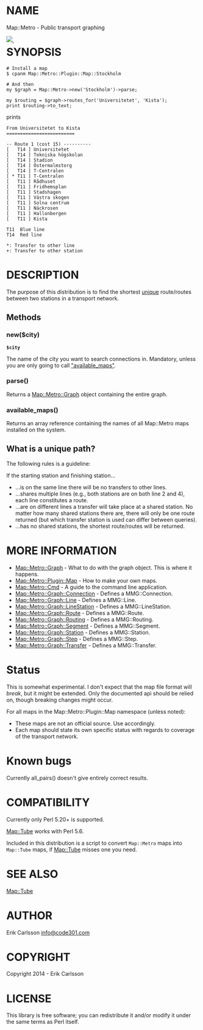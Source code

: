 # NAME

Map::Metro - Public transport graphing

<div>
    <p><a style="float: left;" href="https://travis-ci.org/Csson/p5-Map-Metro"><img src="https://travis-ci.org/Csson/p5-Map-Metro.svg?branch=master">&nbsp;</a>
</div>

# SYNOPSIS

    # Install a map
    $ cpanm Map::Metro::Plugin::Map::Stockholm

    # And then
    my $graph = Map::Metro->new('Stockholm')->parse;

    my $routing = $graph->routes_for('Universitetet', 'Kista');
    print $routing->to_text;

prints

    From Universitetet to Kista
    =========================

    -- Route 1 (cost 15) ----------
    [   T14 ] Universitetet
    [   T14 ] Tekniska högskolan
    [   T14 ] Stadion
    [   T14 ] Östermalmstorg
    [   T14 ] T-Centralen
    [ * T11 ] T-Centralen
    [   T11 ] Rådhuset
    [   T11 ] Fridhemsplan
    [   T11 ] Stadshagen
    [   T11 ] Västra skogen
    [   T11 ] Solna centrum
    [   T11 ] Näckrosen
    [   T11 ] Hallonbergen
    [   T11 ] Kista

    T11  Blue line
    T14  Red line

    *: Transfer to other line
    +: Transfer to other station

# DESCRIPTION

The purpose of this distribution is to find the shortest [unique](#what-is-a-unique-path) route/routes between two stations in a transport network.

## Methods

### new($city)

**`$city`**

The name of the city you want to search connections in. Mandatory, unless you are only going to call ["available\_maps"](#available_maps).

### parse()

Returns a [Map::Metro::Graph](https://metacpan.org/pod/Map::Metro::Graph) object containing the entire graph.

### available\_maps()

Returns an array reference containing the names of all Map::Metro maps installed on the system.

## What is a unique path?

The following rules is a guideline:

If the starting station and finishing station...

- ...is on the same line there will be no transfers to other lines.
- ...shares multiple lines (e.g., both stations are on both line 2 and 4), each line constitutes a route.
- ...are on different lines a transfer will take place at a shared station. No matter how many shared stations there are, there will only be one route returned (but which transfer station is used can differ between queries).
- ...has no shared stations, the shortest route/routes will be returned.

# MORE INFORMATION

- [Map::Metro::Graph](https://metacpan.org/pod/Map::Metro::Graph) - What to do with the graph object. This is where it happens.
- [Map::Metro::Plugin::Map](https://metacpan.org/pod/Map::Metro::Plugin::Map) - How to make your own maps.
- [Map::Metro::Cmd](https://metacpan.org/pod/Map::Metro::Cmd) - A guide to the command line application.
- [Map::Metro::Graph::Connection](https://metacpan.org/pod/Map::Metro::Graph::Connection) - Defines a MMG::Connection.
- [Map::Metro::Graph::Line](https://metacpan.org/pod/Map::Metro::Graph::Line) - Defines a MMG::Line.
- [Map::Metro::Graph::LineStation](https://metacpan.org/pod/Map::Metro::Graph::LineStation) - Defines a MMG::LineStation.
- [Map::Metro::Graph::Route](https://metacpan.org/pod/Map::Metro::Graph::Route) - Defines a MMG::Route.
- [Map::Metro::Graph::Routing](https://metacpan.org/pod/Map::Metro::Graph::Routing) - Defines a MMG::Routing.
- [Map::Metro::Graph::Segment](https://metacpan.org/pod/Map::Metro::Graph::Segment) - Defines a MMG::Segment.
- [Map::Metro::Graph::Station](https://metacpan.org/pod/Map::Metro::Graph::Station) - Defines a MMG::Station.
- [Map::Metro::Graph::Step](https://metacpan.org/pod/Map::Metro::Graph::Step) - Defines a MMG::Step.
- [Map::Metro::Graph::Transfer](https://metacpan.org/pod/Map::Metro::Graph::Transfer) - Defines a MMG::Transfer.

# Status

This is somewhat experimental. I don't expect that the map file format will _break_, but it might be
extended. Only the documented api should be relied on, though breaking changes might occur.

For all maps in the Map::Metro::Plugin::Map namespace (unless noted):

- These maps are not an official source. Use accordingly.
- Each map should state its own specific status with regards to coverage of the transport network.

# Known bugs

Currently all\_pairs() doesn't give entirely correct results.

# COMPATIBILITY

Currently only Perl 5.20+ is supported.

[Map::Tube](https://metacpan.org/pod/Map::Tube) works with Perl 5.6.

Included in this distribution is a script to convert `Map::Metro` maps into `Map::Tube` maps, if [Map::Tube](https://metacpan.org/pod/Map::Tube) misses one you need.

# SEE ALSO

[Map::Tube](https://metacpan.org/pod/Map::Tube)

# AUTHOR

Erik Carlsson <info@code301.com>

# COPYRIGHT

Copyright 2014 - Erik Carlsson

# LICENSE

This library is free software; you can redistribute it and/or modify
it under the same terms as Perl itself.

